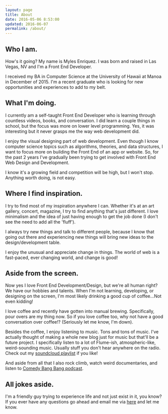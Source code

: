 ```yaml
---
layout: page
title: About
date: 2016-05-06 8:53:00
updated: 2016-06-07
permalink: /about/
---
```


## Who I am.
How's it going? My name is Myles Enriquez. I was born and raised in Las Vegas, NV and I'm a Front End Developer.

I received my BA in Computer Science at the University of Hawaii at Manoa in December of 2015. I'm a recent graduate who is looking for new opportunities and experiences to add to my belt.

## What I'm doing.

I currently am a self-taught Front End Developer who is learning through countless videos, books, and conversation. I did learn a couple things in school, but the focus was more on lower level programming. Yes, it was interesting but it never grasps me the way web development did.

I enjoy the visual designing part of web development. Even though I know computer science topics such as algorithms, theories, and data structures, I want to focus more on building the Front End of an app or website. So, for the past 2 years I've gradually been trying to get involved with Front End Web Design and Development.

I know it's a growing field and competition will be high, but I won't stop. Anything worth doing, is not easy.

## Where I find inspiration.

I try to find most of my inspiration anywhere I can. Whether it's at an art gallery, concert, magazine, I try to find anything that's just different. I love minimalism and the idea of just having enough to get the job done (I don't see the need to add all the 'fluff').

I always try new things and talk to different people, because I know that going out there and experiencing new things will bring new ideas to the design/development table.

I enjoy the unusual and appreciate change in things. The world of web is a fast-paced, ever changing world, and change is good!

## Aside from the screen.

Now yes I love Front End Development/Design, but we're all human right? We have our hobbies and talents. When I'm not learning, developing, or designing on the screen, I'm most likely drinking a good cup of coffee...Not even kidding!

I love coffee and recently have gotten into manual brewing. Specifically, pour overs are my thing now. So if you love coffee too, why not have a good conversation over coffee!? (Seriously let me know, I'm down).

Besides the coffee, I enjoy listening to music. Tons and tons of music. I've actually thought of making a whole new blog just for music but that'll be a future project. I specifically listen to a lot of Flume-ish, atmospheric-like, weird-sounding music. Usually stuff you don't hear anywhere on the radio. Check out my [soundcloud playlist](https://soundcloud.com/my_en/sets/wired_inn) if you like!

And aside from all that I also rock climb, watch weird documentaries, and listen to [Comedy Bang Bang podcast](http://www.earwolf.com/show/comedy-bang-bang/).

## All jokes aside.

I'm a friendly guy trying to experience life and not just exist in it, you know? If you ever have any questions go ahead and email me via [here](mailTo:enri.myles@gmail.com) and let me know.
